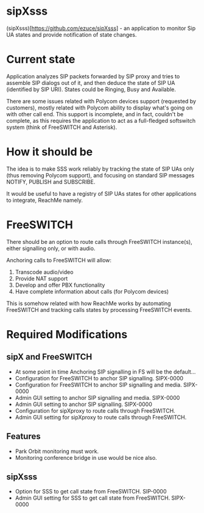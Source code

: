 sipXsss
=======

(sipXsss)[https://github.com/ezuce/sipXsss] - an application to monitor Sip UA states and provide
notification of state changes.

Current state
=============

Application analyzes SIP packets forwarded by SIP proxy and tries to assemble SIP dialogs out of it,
and then deduce the state of SIP UA (identified by SIP URI). States could be Ringing, Busy and Available.

There are some issues related with Polycom devices support (requested by customers), mostly related
with Polycom ability to display what's going on with other call end. This support is incomplete,
and in fact, couldn't be complete, as this requires the application to act as a full-fledged softswitch
system (think of FreeSWITCH and Asterisk).

How it should be
================

The idea is to make SSS work reliably by tracking the state of SIP UAs only (thus removing Polycom support),
and focusing on standard SIP messages NOTIFY, PUBLISH and SUBSCRIBE.

It would be useful to have a registry of SIP UAs states for other applications to integrate, ReachMe namely.

FreeSWITCH
==========

There should be an option to route calls through FreeSWITCH instance(s), either signalling only, or with audio.

Anchoring calls to FreeSWITCH will allow:

1. Transcode audio/video
2. Provide NAT support
3. Develop and offer PBX functionality
4. Have complete information about calls (for Polycom devices)

This is somehow related with how ReachMe works by automating FreeSWITCH and tracking calls states by processing
FreeSWITCH events.

Required Modifications
======================

sipX and FreeSWITCH
-------------------

* At some point in time Anchoring SIP signalling in FS will be the default...
* Configuration for FreeSWITCH to anchor SIP signalling. SIPX-0000
* Configuration for FreeSWITCH to anchor SIP signalling and media. SIPX-0000
* Admin GUI setting to anchor SIP signalling and media. SIPX-0000
* Admin GUI setting to anchor SIP signalling. SIPX-0000
* Configuration for sipXproxy to route calls through FreeSWITCH.
* Admin GUI setting for sipXproxy to route calls through FreeSWITCH.

Features
--------

* Park Orbit monitoring must work.
* Monitoring conference bridge in use would be nice also.

sipXsss
-------

* Option for SSS to get call state from FreeSWITCH. SIP-0000
* Admin GUI setting for SSS to get call state from FreeSWITCH. SIPX-0000
